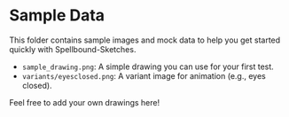 # Sample Data

This folder contains sample images and mock data to help you get started quickly with Spellbound-Sketches.

- `sample_drawing.png`: A simple drawing you can use for your first test.
- `variants/eyesclosed.png`: A variant image for animation (e.g., eyes closed).

Feel free to add your own drawings here!
